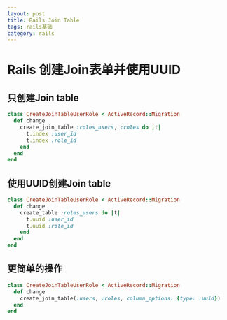 ```yaml
---
layout: post
title: Rails Join Table
tags: rails基础
category: rails
---
```



# Rails 创建Join表单并使用UUID

## 只创建Join table

```ruby
class CreateJoinTableUserRole < ActiveRecord::Migration
  def change
    create_join_table :roles_users, :roles do |t|
      t.index :user_id
      t.index :role_id
    end
  end
end
```

## 使用UUID创建Join table

```ruby
class CreateJoinTableUserRole < ActiveRecord::Migration
  def change
    create_table :roles_users do |t|
      t.uuid :user_id
      t.uuid :role_id
    end
  end
end
```

## 更简单的操作

```ruby
class CreateJoinTableUserRole < ActiveRecord::Migration
  def change
    create_join_table(:users, :roles, column_options: {type: :uuid})
  end
end
```
